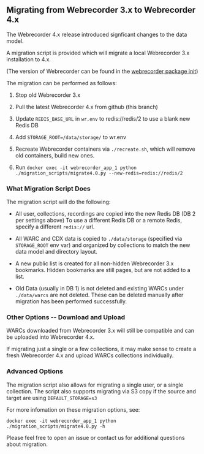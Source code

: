 ## Migrating from Webrecorder 3.x to Webrecorder 4.x

The Webrecorder 4.x release introduced signficant changes to the data model.

A migration script is provided which will migrate a local Webrecorder 3.x installation to 4.x.

(The version of Webrecorder can be found in the [webrecorder package init](webrecorder/webrecorder/__init__.py))

The migration can be performed as follows:

1) Stop old Webrecorder 3.x

2) Pull the latest Webrecorder 4.x from github (this branch)

3) Update `REDIS_BASE_URL` in `wr.env` to redis://redis/2 to use a blank new Redis DB

4) Add `STORAGE_ROOT=/data/storage/` to wr.env

5) Recreate Webrecorder containers via `./recreate.sh`, which will remove old containers, build new ones.

6) Run `docker exec -it webrecorder_app_1 python ./migration_scripts/migrate4.0.py --new-redis=redis://redis/2`

### What Migration Script Does

The migration script will do the following:

- All user, collections, recordings are copied into the new Redis DB (DB 2 per settings above)
  To use a different Redis DB or a remote Redis, specify a different `redis://` url.
  
- All WARC and CDX data is copied to `./data/storage` (specified via `STORAGE_ROOT` env var) and organized by collections to match the new data model and directory layout.

- A new public list is created for all non-hidden Webrecorder 3.x bookmarks. Hidden bookmarks are still pages, but are not added to a list.

- Old Data (usually in DB 1) is not deleted and existing WARCs under `./data/warcs` are not deleted. These can be deleted manually after migration has been performed successfully.

### Other Options -- Download and Upload

WARCs downloaded from Webrecorder 3.x will still be compatible and can be uploaded into Webrecorder 4.x.

If migrating just a single or a few collections, it may make sense to create a fresh Webrecorder 4.x and upload WARCs collections individually.

### Advanced Options

The migration script also allows for migrating a single user, or a single collection.
The script also supports migrating via S3 copy if the source and target are using `DEFAULT_STORAGE=s3`

For more infomation on these migration options, see:

`docker exec -it webrecorder_app_1 python ./migration_scripts/migrate4.0.py -h`

Please feel free to open an issue or contact us for additional questions about migration.
